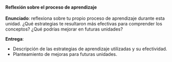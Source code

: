 #### Reflexión sobre el proceso de aprendizaje

**Enunciado**: reflexiona sobre tu propio proceso de aprendizaje durante esta unidad. ¿Qué estrategias te resultaron más efectivas para comprender los conceptos? ¿Qué podrías mejorar en futuras unidades?

**Entrega**: 

- Descripción de las estrategias de aprendizaje utilizadas y su efectividad. 
- Planteamiento de mejoras para futuras unidades.